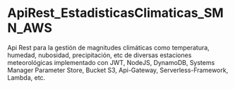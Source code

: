 # ApiRest_EstadisticasClimaticas_SMN_AWS
Api Rest para la gestión de magnitudes climáticas como temperatura, humedad, nubosidad, precipitación, etc de diversas estaciones meteorológicas implementado con JWT, NodeJS, DynamoDB, Systems Manager Parameter Store, Bucket S3, Api-Gateway, Serverless-Framework, Lambda, etc.
